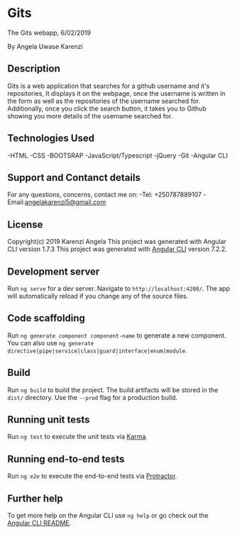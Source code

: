 # Gits

The Gits webapp, 6/02/2019

By Angela Uwase Karenzi 

## Description
Gits is a web application that searches for a github username and it's repositories, It displays it on the webpage, once the username is written in the form as well as the repositories of the username searched for. Additionally, once you click the search button, it takes you to Github showing you more details of the username searched for.
## Technologies Used
-HTML
-CSS
-BOOTSRAP
-JavaScript/Typescript
-jQuery
-Git
-Angular CLI

## Support and Contanct details
For any questions, concerns, contact me on:
  -Tel: +250787889107
  -Email:angelakarenzi5@gmail.com

## License
 Copyright(c) 2019 Karenzi Angela
This project was generated with Angular CLI version 1.7.3
This project was generated with [Angular CLI](https://github.com/angular/angular-cli) version 7.2.2.

## Development server

Run `ng serve` for a dev server. Navigate to `http://localhost:4200/`. The app will automatically reload if you change any of the source files.

## Code scaffolding

Run `ng generate component component-name` to generate a new component. You can also use `ng generate directive|pipe|service|class|guard|interface|enum|module`.

## Build

Run `ng build` to build the project. The build artifacts will be stored in the `dist/` directory. Use the `--prod` flag for a production build.

## Running unit tests

Run `ng test` to execute the unit tests via [Karma](https://karma-runner.github.io).

## Running end-to-end tests

Run `ng e2e` to execute the end-to-end tests via [Protractor](http://www.protractortest.org/).

## Further help

To get more help on the Angular CLI use `ng help` or go check out the [Angular CLI README](https://github.com/angular/angular-cli/blob/master/README.md).
